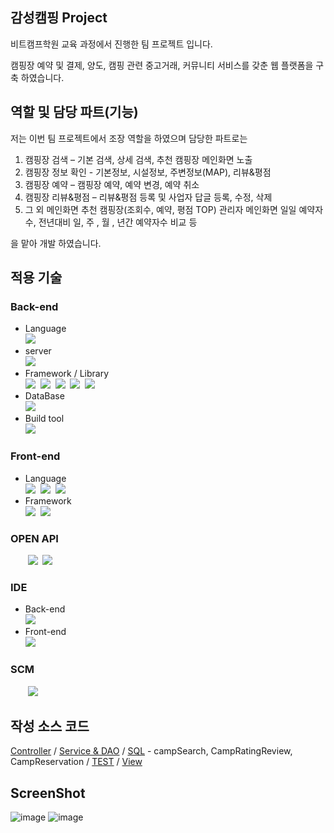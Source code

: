 ## 감성캠핑 Project
비트캠프학원 교육 과정에서 진행한 팀 프로젝트 입니다.

캠핑장 예약 및 결제, 양도, 캠핑 관련 중고거래, 커뮤니티 서비스를 갖춘 웹 플랫폼을 구축 하였습니다.

## 역할 및 담당 파트(기능)
저는 이번 팀 프로젝트에서 조장 역할을 하였으며 담당한 파트로는
1) 캠핑장 검색 – 기본 검색, 상세 검색, 추천 캠핑장 메인화면 노출
2) 캠핑장 정보 확인 - 기본정보, 시설정보, 주변정보(MAP), 리뷰&평점
3) 캠핑장 예약 – 캠핑장 예약, 예약 변경, 예약 취소
4) 캠핑장 리뷰&평점 – 리뷰&평점 등록 및 사업자 답글 등록, 수정, 삭제
5) 그 외 메인화면 추천 캠핑장(조회수, 예약, 평점 TOP) 관리자 메인화면
   일일 예약자수, 전년대비 일, 주 , 월 , 년간 예약자수 비교 등

을 맡아 개발 하였습니다.

## 적용 기술
### Back-end
- Language  
  <img src="https://img.shields.io/badge/Java-8-007396?style=flat&logo=java&logoColor=white"/></a>&nbsp; 
- server  
  <img src="https://img.shields.io/badge/Tomcat-7.0.55-F8DC75?style=flat&logo=Apache Tomcat&logoColor=F8DC75"/></a>&nbsp;
- Framework / Library  
  <img src="https://img.shields.io/badge/Spring-5.2.5.RELEASE-6DB33F?style=flat&logo=Spring&logoColor=white"/></a>&nbsp;
  <img src="https://img.shields.io/badge/MyBatis-3.4.6-000000?style=flat&logo=MyBatis"/></a>&nbsp;
  <img src="https://img.shields.io/badge/Log4j-3.4.6-FF5722?style=flat&logo=Log4j"/></a>&nbsp;
  <img src="https://img.shields.io/badge/HttpComponents-4.3.4-D22128?style=flat&logo=Apache"/></a>&nbsp;
  <img src="https://img.shields.io/badge/CodeHaus-1.9.13-007396?style=flat"/></a>&nbsp;
- DataBase  
  <img src="https://img.shields.io/badge/Mysql-8.0-4479A1?style=flat&logo=mysql&logoColor=white"/></a>&nbsp;
- Build tool  
  <img src="https://img.shields.io/badge/Maven-3.8.4-C71A36?style=flat&logo=Apache Maven&logoColor=C71A36"/></a>&nbsp;
### Front-end
- Language  
  <img src="https://img.shields.io/badge/HTML-E34F26?style=flat&logo=html5&logoColor=white"/></a>&nbsp;
  <img src="https://img.shields.io/badge/CSS-1572B6?style=flat&logo=CSS3&logoColor=white"/></a>&nbsp;
  <img src="https://img.shields.io/badge/JavaScript-F7DF1E?style=flat&logo=Javascript&logoColor=white"/></a>&nbsp;
- Framework  
  <img src="https://img.shields.io/badge/jQuery-3.5.1-0769AD?style=flat&logo=jQuery&logoColor=white"/></a>&nbsp;
  <img src="https://img.shields.io/badge/BootStrap-4.6-7952B3?style=flat&logo=BootStrap&logoColor=white"/></a>&nbsp;
### OPEN API 
  &nbsp;&nbsp;&nbsp;&nbsp;&nbsp;&nbsp;&nbsp;<img src="https://img.shields.io/badge/Kakao Map-F7DF1E?style=flat&logo=kakao&logoColor=white"/></a>&nbsp;
  <img src="https://img.shields.io/badge/CoolSMS-0769AD?style=flat&logoColor=white"/></a>&nbsp;
### IDE
- Back-end  
  <img src="https://img.shields.io/badge/Eclipse-0769AD?style=flat&logo=eclipse&logoColor=white"/></a>&nbsp; 
- Front-end  
  <img src="https://img.shields.io/badge/Visual Studio Code-0769AD?style=flat&logo=Visual Studio Code&logoColor=white"/></a>&nbsp;  
### SCM
  &nbsp;&nbsp;&nbsp;&nbsp;&nbsp;&nbsp;&nbsp;<img src="https://img.shields.io/badge/github-181717?style=for-the-badge&logo=github&logoColor=white">

## 작성 소스 코드
[Controller](https://github.com/hulis2/MainPTJ_Bit/tree/master/src/main/java/site/gamsung/controller/camp)&nbsp;/&nbsp;[Service & DAO](https://github.com/hulis2/MainPTJ_Bit/tree/master/src/main/java/site/gamsung/service/camp)&nbsp;/&nbsp;[SQL](https://github.com/hulis2/MainPTJ_Bit/tree/master/src/main/resources/sql) - campSearch, CampRatingReview, CampReservation&nbsp;/&nbsp;[TEST](https://github.com/hulis2/MainPTJ_Bit/tree/master/src/test/java/site/gamsung/service/camp/test)&nbsp;/&nbsp;[View](https://github.com/hulis2/MainPTJ_Bit/tree/master/src/main/webapp/view/camp)

## ScreenShot
![image](https://user-images.githubusercontent.com/92391298/153811348-5fadbf54-a3e1-4cc3-9686-69f6b65bc49e.png)
![image](https://user-images.githubusercontent.com/92391298/153811471-19002894-2df9-4ec9-a1a0-6640afb2eeeb.png)
